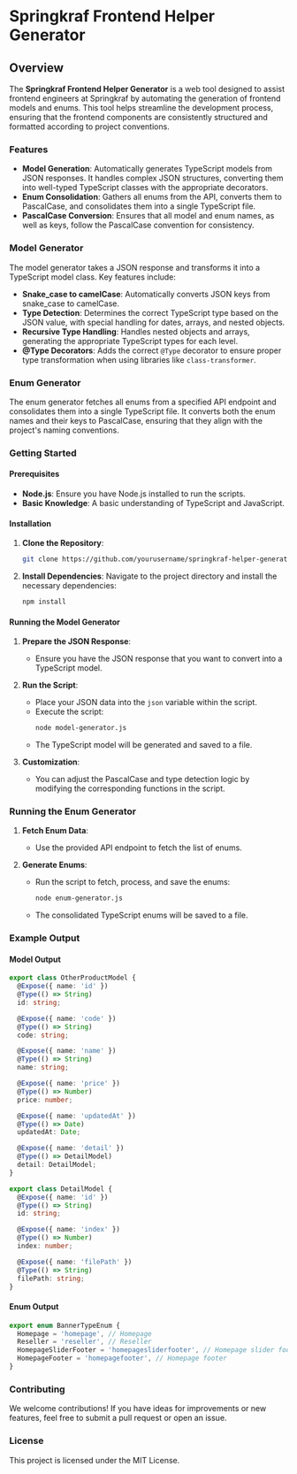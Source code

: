 # Springkraf Frontend Helper Generator

## Overview

The **Springkraf Frontend Helper Generator** is a web tool designed to assist frontend engineers at Springkraf by automating the generation of frontend models and enums. This tool helps streamline the development process, ensuring that the frontend components are consistently structured and formatted according to project conventions.

### Features

- **Model Generation**: Automatically generates TypeScript models from JSON responses. It handles complex JSON structures, converting them into well-typed TypeScript classes with the appropriate decorators.
- **Enum Consolidation**: Gathers all enums from the API, converts them to PascalCase, and consolidates them into a single TypeScript file.
- **PascalCase Conversion**: Ensures that all model and enum names, as well as keys, follow the PascalCase convention for consistency.

### Model Generator

The model generator takes a JSON response and transforms it into a TypeScript model class. Key features include:

- **Snake_case to camelCase**: Automatically converts JSON keys from snake_case to camelCase.
- **Type Detection**: Determines the correct TypeScript type based on the JSON value, with special handling for dates, arrays, and nested objects.
- **Recursive Type Handling**: Handles nested objects and arrays, generating the appropriate TypeScript types for each level.
- **@Type Decorators**: Adds the correct `@Type` decorator to ensure proper type transformation when using libraries like `class-transformer`.

### Enum Generator

The enum generator fetches all enums from a specified API endpoint and consolidates them into a single TypeScript file. It converts both the enum names and their keys to PascalCase, ensuring that they align with the project's naming conventions.

### Getting Started

#### Prerequisites

- **Node.js**: Ensure you have Node.js installed to run the scripts.
- **Basic Knowledge**: A basic understanding of TypeScript and JavaScript.

#### Installation

1. **Clone the Repository**:
   ```bash
   git clone https://github.com/yourusername/springkraf-helper-generator.git
   ```
   
2. **Install Dependencies**:
   Navigate to the project directory and install the necessary dependencies:
   ```bash
   npm install
   ```

#### Running the Model Generator

1. **Prepare the JSON Response**:
   - Ensure you have the JSON response that you want to convert into a TypeScript model.

2. **Run the Script**:
   - Place your JSON data into the `json` variable within the script.
   - Execute the script:
     ```bash
     node model-generator.js
     ```
   - The TypeScript model will be generated and saved to a file.

3. **Customization**:
   - You can adjust the PascalCase and type detection logic by modifying the corresponding functions in the script.

### Running the Enum Generator

1. **Fetch Enum Data**:
   - Use the provided API endpoint to fetch the list of enums.

2. **Generate Enums**:
   - Run the script to fetch, process, and save the enums:
     ```bash
     node enum-generator.js
     ```
   - The consolidated TypeScript enums will be saved to a file.

### Example Output

#### Model Output

```typescript
export class OtherProductModel {
  @Expose({ name: 'id' })
  @Type(() => String)
  id: string;

  @Expose({ name: 'code' })
  @Type(() => String)
  code: string;

  @Expose({ name: 'name' })
  @Type(() => String)
  name: string;

  @Expose({ name: 'price' })
  @Type(() => Number)
  price: number;

  @Expose({ name: 'updatedAt' })
  @Type(() => Date)
  updatedAt: Date;

  @Expose({ name: 'detail' })
  @Type(() => DetailModel)
  detail: DetailModel;
}

export class DetailModel {
  @Expose({ name: 'id' })
  @Type(() => String)
  id: string;

  @Expose({ name: 'index' })
  @Type(() => Number)
  index: number;

  @Expose({ name: 'filePath' })
  @Type(() => String)
  filePath: string;
}
```

#### Enum Output

```typescript
export enum BannerTypeEnum {
  Homepage = 'homepage', // Homepage
  Reseller = 'reseller', // Reseller
  HomepageSliderFooter = 'homepagesliderfooter', // Homepage slider footer
  HomepageFooter = 'homepagefooter', // Homepage footer
}
```

### Contributing

We welcome contributions! If you have ideas for improvements or new features, feel free to submit a pull request or open an issue.

### License

This project is licensed under the MIT License.